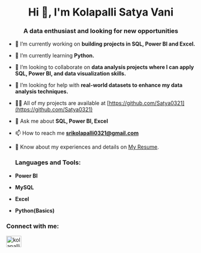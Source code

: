 <h1 align="center">Hi 👋, I'm Kolapalli Satya Vani</h1>
<h3 align="center">A data enthusiast and looking for new opportunities</h3>

- 🔭 I’m currently working on **building projects in SQL, Power BI and Excel.**

- 🌱 I’m currently learning **Python.**

- 👯 I’m looking to collaborate on **data analysis projects where I can apply SQL, Power BI, and data visualization skills.**

- 🤝 I’m looking for help with **real-world datasets to enhance my data analysis techniques.**

- 👨‍💻 All of my projects are available at [https://github.com/Satya0321](https://github.com/Satya0321)

- 💬 Ask me about **SQL, Power BI, Excel**

- 📫 How to reach me **srikolapalli0321@gmail.com**

- 📄 Know about my experiences and details on [My Resume](https://docs.google.com/document/d/1I2YutJ1zjAbt9uaRAK65fVJC9cqCW6F1/edit?usp=sharing&ouid=117603189182424342521&rtpof=true&sd=true).

  <h3 align="left">Languages and Tools:</h3>
- **Power BI**
- **MySQL**
- **Excel**
- **Python(Basics)**

<h3 align="left">Connect with me:</h3>
<p align="left">
<a href="https://linkedin.com/in/kolapalli-satya-vani" target="blank"><img align="center" src="https://raw.githubusercontent.com/rahuldkjain/github-profile-readme-generator/master/src/images/icons/Social/linked-in-alt.svg" alt="kolapalli-satya-vani" height="30" width="40" /></a>
</p>
